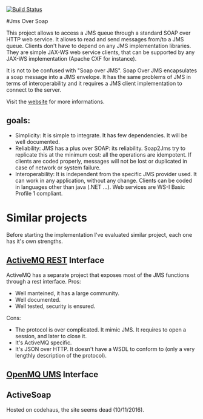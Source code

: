 [![Build Status](https://travis-ci.org/jbricks/soap2jms.svg?branch=master)](https://travis-ci.org/jbricks/soap2jms)

#Jms Over Soap

This project allows to access a JMS queue through a standard SOAP over HTTP web service.
It allows to read and send messages from/to a JMS queue. Clients don't have to depend on any JMS implementation libraries. They are simple JAX-WS web service clients, that can be supported by any JAX-WS implementation (Apache CXF for instance).

It is not to be confused with "Soap over JMS". Soap Over JMS encapsulates a soap message into a JMS envelope. It has the same problems of JMS in terms of interoperability and it requires a JMS client implementation to connect to the server.

Visit the [website](https://jbricks.github.io/soap2jms/index.html) for more informations.

## goals:
 * Simplicity: It is simple to integrate. It has few dependencies. It will be well documented.
 * Reliability: JMS has a plus over SOAP: its reliability. Soap2Jms try to replicate this at the minimum cost: all the operations are idempotent. If clients are coded properly, messages will not be lost or duplicated in case of network or system failure.
 * Interoperability: It is independent from the specific JMS provider used. It can work in any application, without any change. Clients can be coded in languages other than java (.NET ...). Web services are WS-I Basic Profile 1 compliant. 



# Similar projects

Before starting the implementation I've evaluated similar project, each one has it's own strengths.

## [ActiveMQ REST](https://activemq.apache.org/artemis/docs/1.4.0/rest.html) Interface
ActiveMQ has a separate project that exposes most of the JMS functions through a rest interface.
Pros:
  * Well manteined, it has a large community.
  * Well documented.
  * Well tested, security is ensured.

Cons:
  * The protocol is over complicated. It mimic JMS. It requires to open a session, and later to close it.
  * It's ActiveMQ specific.
  * It's JSON over HTTP. It doesn't have a WSDL to conform to (only a very lengthly description of the protocol). 

## [OpenMQ UMS](https://mq.java.net/4.3-content/ums/umsIntro.html) Interface



## ActiveSoap
Hosted on codehaus, the site seems dead (10/11/2016).
